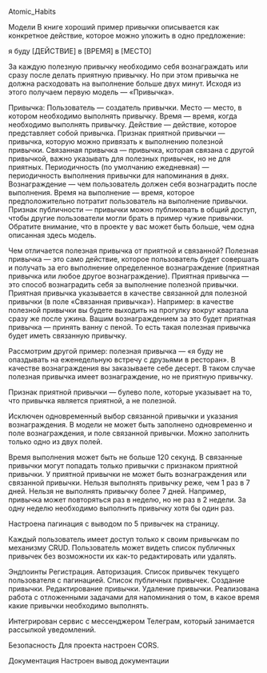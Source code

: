 Atomic_Habits


Модели В книге хороший пример привычки описывается как конкретное действие, которое можно уложить в одно предложение:

я буду [ДЕЙСТВИЕ] в [ВРЕМЯ] в [МЕСТО]

За каждую полезную привычку необходимо себя вознаграждать или сразу после делать приятную привычку. Но при этом привычка не должна расходовать на выполнение больше двух минут. Исходя из этого получаем первую модель — «Привычка».

Привычка: Пользователь — создатель привычки. Место — место, в котором необходимо выполнять привычку. Время — время, когда необходимо выполнять привычку. Действие — действие, которое представляет собой привычка. Признак приятной привычки — привычка, которую можно привязать к выполнению полезной привычки. Связанная привычка — привычка, которая связана с другой привычкой, важно указывать для полезных привычек, но не для приятных. Периодичность (по умолчанию ежедневная) — периодичность выполнения привычки для напоминания в днях. Вознаграждение — чем пользователь должен себя вознаградить после выполнения. Время на выполнение — время, которое предположительно потратит пользователь на выполнение привычки. Признак публичности — привычки можно публиковать в общий доступ, чтобы другие пользователи могли брать в пример чужие привычки. Обратите внимание, что в проекте у вас может быть больше, чем одна описанная здесь модель.

Чем отличается полезная привычка от приятной и связанной? Полезная привычка — это само действие, которое пользователь будет совершать и получать за его выполнение определенное вознаграждение (приятная привычка или любое другое вознаграждение). Приятная привычка — это способ вознаградить себя за выполнение полезной привычки. Приятная привычка указывается в качестве связанной для полезной привычки (в поле «Связанная привычка»). Например: в качестве полезной привычки вы будете выходить на прогулку вокруг квартала сразу же после ужина. Вашим вознаграждением за это будет приятная привычка — принять ванну с пеной. То есть такая полезная привычка будет иметь связанную привычку.

Рассмотрим другой пример: полезная привычка — «я буду не опаздывать на еженедельную встречу с друзьями в ресторан». В качестве вознаграждения вы заказываете себе десерт. В таком случае полезная привычка имеет вознаграждение, но не приятную привычку.

Признак приятной привычки — булево поле, которые указывает на то, что привычка является приятной, а не полезной.

Исключен одновременный выбор связанной привычки и указания вознаграждения. В модели не может быть заполнено одновременно и поле вознаграждения, и поле связанной привычки. Можно заполнить только одно из двух полей.

Время выполнения может быть не больше 120 секунд. В связанные привычки могут попадать только привычки с признаком приятной привычки. У приятной привычки не может быть вознаграждения или связанной привычки. Нельзя выполнять привычку реже, чем 1 раз в 7 дней. Нельзя не выполнять привычку более 7 дней. Например, привычка может повторяться раз в неделю, но не раз в 2 недели. За одну неделю необходимо выполнить привычку хотя бы один раз.

Настроена пагинация с выводом по 5 привычек на страницу.

Каждый пользователь имеет доступ только к своим привычкам по механизму CRUD. Пользователь может видеть список публичных привычек без возможности их как-то редактировать или удалять.

Эндпоинты Регистрация. Авторизация. Список привычек текущего пользователя с пагинацией. Список публичных привычек. Создание привычки. Редактирование привычки. Удаление привычки. Реализована работа с отложенными задачами для напоминания о том, в какое время какие привычки необходимо выполнять.

Интегрирован сервис с мессенджером Телеграм, который занимается рассылкой уведомлений.

Безопасность Для проекта настроен CORS.

Документация Настроен вывод документации
